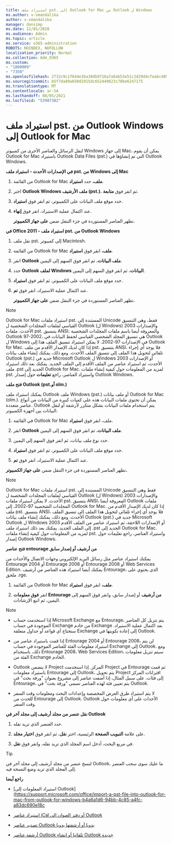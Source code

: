 ```yaml
---
title: استيراد ملف pst. إلى Outlook for Mac من Outlook ل Windows
ms.author: v-smandalika
author: v-smandalika
manager: dansimp
ms.date: 12/01/2020
ms.audience: Admin
ms.topic: article
ms.service: o365-administration
ROBOTS: NOINDEX, NOFOLLOW
localization_priority: Normal
ms.collection: Adm_O365
ms.custom:
- "1800009"
- "7350"
ms.openlocfilehash: 2732c9c1f644e3ba30db9716a7a0ab53e51c2d29d4cfeabc485133ed99531a05
ms.sourcegitcommit: b5f7da89a650d2915dc652449623c78be6247175
ms.translationtype: MT
ms.contentlocale: ar-SA
ms.lasthandoff: 08/05/2021
ms.locfileid: "53987382"
---
```

# <a name="import-a-pst-file-from-outlook-for-windows-to-outlook-for-mac"></a>استيراد ملف pst. من Outlook Windows إلى Outlook for Mac 

لنقل الرسائل والعناصر الأخرى من كمبيوتر Windows إلى جهاز Mac، يمكن أن يقوم Outlook for Mac باستيراد Outlook Data Files (pst.) التي تم إنشاؤها في Outlook Windows.

**في الإصدارات الأحدث - استيراد ملف pst. من Windows إلى Mac**

1. من القائمة Outlook for Mac **ملف،** حدد **استيراد**.

2. اختر **Outlook Windows ملف الأرشيف (pst.)**، ثم انقر فوق **متابعة**.

3. حدد موقع ملف البيانات على الكمبيوتر، ثم انقر فوق **استيراد**.

4. عند اكتمال عملية الاستيراد، انقر فوق **إنهاء**.

   تظهر العناصر المستوردة في جزء التنقل ضمن **على جهاز الكمبيوتر.**


**في Office 2011 - استيراد ملف pst. من Outlook Windows**

1. نقل ملف pst. إلى كمبيوتر Macintosh.

2. من القائمة Outlook for Mac **ملف،** انقر فوق **استيراد**.

3. انقر **Outlook ملف البيانات**، ثم انقر فوق السهم إلى اليمين.

4. حدد **Outlook لملف Windows البيانات**، ثم انقر فوق السهم إلى اليمين.

5. حدد موقع ملف البيانات على الكمبيوتر، ثم انقر فوق **استيراد**.

6. عند اكتمال عملية الاستيراد، انقر فوق **تم**.

   تظهر العناصر المستوردة في جزء التنقل ضمن **على جهاز الكمبيوتر.**

> [!NOTE]
> Outlook for Mac استيراد ملفات pst. المستندة إلى Unicode فقط، وهي التنسيق القياسي لملفات المجلدات الشخصية ل Outlook (ل Windows) 2003 والإصدارات الأحدث. ملفات pst. بتنسيق ANSI، والمعروفة أيضا باسم ملفات المجلدات الشخصية Outlook 97-2002، هي تنسيق المجلد الشخصي القياسي لحفظ البيانات في Outlook ل Windows في الإصدارات 97-2002. لا يمكن استيراد تنسيق الملف هذا إلى Outlook for Mac. إذا كان لديك الإصدار الأقدم من ملف pst. بتنسيق ANSI، فلا يوجد أي إجراء تلقائي لتحويل هذا الملف إلى تنسيق الملف الأحدث. ومع ذلك، يمكنك إنشاء ملف بيانات Outlook (pst.) جديد في Microsoft Outlook ل Windows 2003 أو الإصدارات الأحدث، ثم استيراد عناصر من الملف الأقدم إلى الملف الجديد. يمكنك بعد ذلك استيراد ملف .pst الجديد إلى Outlook for Mac. لمزيد من المعلومات حول كيفية إنشاء ملفات pst. واستيراد العناصر، راجع **تعليمات** حول إصدار Outlook Windows.

**فتح ملف Outlook (pst.أو olm.)**

يمكنك استيراد ملف Outlook ملف Windows (pst.) أو ملف بيانات Outlook for Mac (olm.). يمكن أن تحتوي ملفات البيانات هذه على كميات كبيرة من البيانات من أنواع عناصر متعددة. Outlook يتم استخدام ملفات البيانات بشكل متكرر لأرشفة أو لنقل البيانات بين أجهزة الكمبيوتر.

1. في القائمة Outlook for Mac ملف، انقر فوق **استيراد**.

2. انقر **Outlook ملف البيانات**، ثم انقر فوق السهم إلى اليمين.

3. حدد نوع ملف بيانات، ثم انقر فوق السهم إلى اليمين.

4. حدد موقع ملف البيانات على الكمبيوتر، ثم انقر فوق **استيراد**.

5. عند اكتمال عملية الاستيراد، انقر فوق **تم**.

تظهر العناصر المستوردة في جزء التنقل ضمن **على جهاز الكمبيوتر.**

> [!NOTE]
> Outlook for Mac استيراد ملفات pst. المستندة إلى Unicode فقط وهي التنسيق القياسي لملفات المجلدات الشخصية ل Outlook (ل Windows) 2003 والإصدارات الأحدث. لا يمكن استيراد ملفات pst. بتنسيق ANSI، المعروفة أيضا Outlook ملفات المجلدات الشخصية 97-2002، إلى Outlook for Mac. إذا كان لديك الإصدار الأقدم من ملف pst. بتنسيق ANSI، فلا يوجد أي إجراء تلقائي لتحويل هذا الملف إلى تنسيق الملف الأحدث. ومع ذلك، يمكنك إنشاء ملف بيانات Outlook (pst.) جديد في Microsoft Outlook ل Windows 2003 أو الإصدارات اللاحقة، ثم استيراد عناصر من الملف الأقدم إلى الملف الجديد. يمكنك بعد ذلك استيراد ملف .pst الجديد إلى Outlook for Mac. لمزيد من المعلومات حول كيفية إنشاء ملفات pst. واستيراد العناصر، راجع تعليمات حول إصدار Outlook Windows. 

**فتح عناصر entourage من أرشيف أو إصدار سابق**

يمكنك استيراد عناصر مثل رسائل البريد الإلكتروني وجهات الاتصال والأحداث من Entourage 2004 أو Entourage 2008 أو Entourage 2008 أو Web Services Edition. يمكنك أيضا استيراد هذه العناصر من أرشيف Entourage، الذي يحتوي على ملحق .rge.

1. من القائمة Outlook for Mac **ملف،** انقر فوق **استيراد**.

2. انقر **فوق معلومات Entourage من أرشيف** أو إصدار سابق، وانقر فوق السهم إلى اليمين، ثم اتبع الإرشادات.

> [!NOTE]
- إذا استخدمت حساب Microsoft Exchange مع Entourage، يتم تنزيل كل العناصر الموجودة في حساب Exchange من خادم Exchange بعد اكتمال عملية الاستيراد. ستحتاج أي قواعد أو جداول متعلقة Exchange إلى إعادة تكوينها في Outlook.

- إذا قمت باستيراد عناصر من Entourage 2004 أو Entourage 2008، لن يتم استيراد معلومات الفئة للعناصر الموجودة في حساب Exchange إلى Outlook. ومع ذلك، باستخدام Entourage 2008، Web Services Edition، سيتم تنزيل معلومات الفئة من Exchange الخادم.

- Outlook لا يتضمن Project المركز. إذا استخدمت Project في Entourage ثم قمت باستيراد معلومات Entourage إلى Outlook، يتم تحويل Project اقترانات المركز إلى فئات. على سبيل المثال، إذا أضفت عناصر إلى مشروع بعنوان "ورقة بحث" في Entourage، يتم تعيين فئة لهذه العناصر تسمى "ورقة بحث" في Outlook.

- لا يتم استيراد طرق العرض المخصصة وإعدادات البحث ومعلومات وقت السفر للحدث من Entourage إلى Outlook. Outlook الأحداث على أي معلومات حول وقت السفر.

**نقل عنصر من مجلد أرشيف إلى مجلد آخر في Outlook**

1. حدد العنصر الذي تريد نقله.

2. على علامة **التبويب الصفحة** الرئيسية، اختر **نقل**، ثم انقر فوق **اختيار مجلد**.

3. في مربع البحث، أدخل اسم المجلد الذي تريد نقله، وانقر فوق **نقل**.

> [!TIP]
> لنسخ عنصر من مجلد أرشيف إلى مجلد آخر في Outlook، ما عليك سوى سحب العنصر إلى المجلد الذي تريد وضع النسخة فيه.

**راجع أيضا**

- [استيراد المعلومات إلى Outlook] (https://support.microsoft.com/office/import-a-pst-file-into-outlook-for-mac-from-outlook-for-windows-b4a6a1d6-94bb-4c85-a4fc-a83dc690e18c

- [استيراد عناصر iCal أو دفتر العنوان إلى Outlook](https://support.microsoft.com/office/import-ical-or-address-book-items-into-outlook-for-mac-0450a248-6a40-4f84-ba9c-6c545bc11639)


- [تصدير عناصر Outlook يدويا أو أرشفتها يدويا](https://support.microsoft.com/office/export-items-to-an-archive-file-in-outlook-for-mac-281a62bf-cc42-46b1-9ad5-6bda80ca3106)

- [أرشفة عناصر Outlook تلقائيا أو إنشاء Outlook جديدة](https://support.microsoft.com/office/automatically-archive-or-back-up-outlook-for-mac-items-441fcce5-2262-4b64-ac8c-fa949df989f5)
